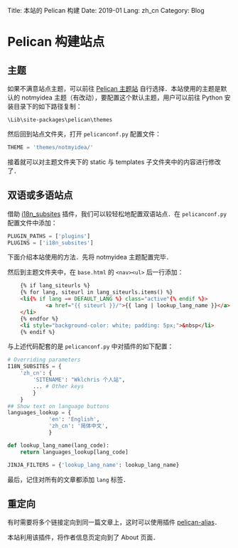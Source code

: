 Title: 本站的 Pelican 构建
Date: 2019-01
Lang: zh_cn
Category: Blog

# Pelican 构建站点

## 主题

如果不满意站点主题，可以前往 [Pelican 主题站](http://www.pelicanthemes.com/) 自行选择．本站使用的主题是默认的 notmyidea 主题（有改动），要配置这个默认主题，用户可以前往 Python 安装目录下的如下路径复制：

```
\Lib\site-packages\pelican\themes
```

然后回到站点文件夹，打开 `pelicanconf.py` 配置文件：

```python
THEME = 'themes/notmyidea/'
```

接着就可以对主题文件夹下的 static 与 templates 子文件夹中的内容进行修改了．

## 双语或多语站点

借助 [i18n_subsites](https://github.com/smartass101/pelican-plugins/tree/master/i18n_subsites) 插件，我们可以较轻松地配置双语站点．在 `pelicanconf.py` 配置文件中添加：

```python
PLUGIN_PATHS = ['plugins']
PLUGINS = ['i18n_subsites']
```

下面介绍本站使用的方法．先将 notmyidea 主题配置完毕．

然后到主题文件夹中，在 `base.html` 的 `<nav><ul>` 后一行添加：

```html
    {% if lang_siteurls %}
    {% for lang, siteurl in lang_siteurls.items() %}
    <li{% if lang == DEFAULT_LANG %} class="active"{% endif %}>
            <a href="{{ siteurl }}/">{{ lang | lookup_lang_name }}</a>
    </li>
    {% endfor %}
    <li style="background-color: white; padding: 5px;">&nbsp</li>
    {% endif %}
```

与上述代码配套的是 `pelicanconf.py` 中对插件的如下配置：

```python
# Overriding parameters
I18N_SUBSITES = {
    'zh_cn': {
        'SITENAME': "Wklchris 个人站",
        ... # Other keys
        }
    }
## Show text on language buttons
languages_lookup = {
             'en': 'English',
             'zh_cn': '简体中文',
             }

def lookup_lang_name(lang_code):
    return languages_lookup[lang_code]

JINJA_FILTERS = {'lookup_lang_name': lookup_lang_name}
```

最后，记住对所有的文章都添加 `lang` 标签．

## 重定向

有时需要将多个链接定向到同一篇文章上，这时可以使用插件 [pelican-alias](https://github.com/Nitron/pelican-alias)．

本站利用该插件，将作者信息页定向到了 About 页面．
